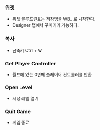 ### 위젯
- 위젯 블루프린트는 저장명을 WB_ 로 시작한다.
- Designer 탭에서 꾸미기가 가능하다.

### 복사
- 단축키 Ctrl + W

### Get Player Controller
- 월드에 있는 0번째 플레이어 컨트롤러를 반환

### Open Level
- 지정 레벨 열기

### Quit Game
- 게임 종료
